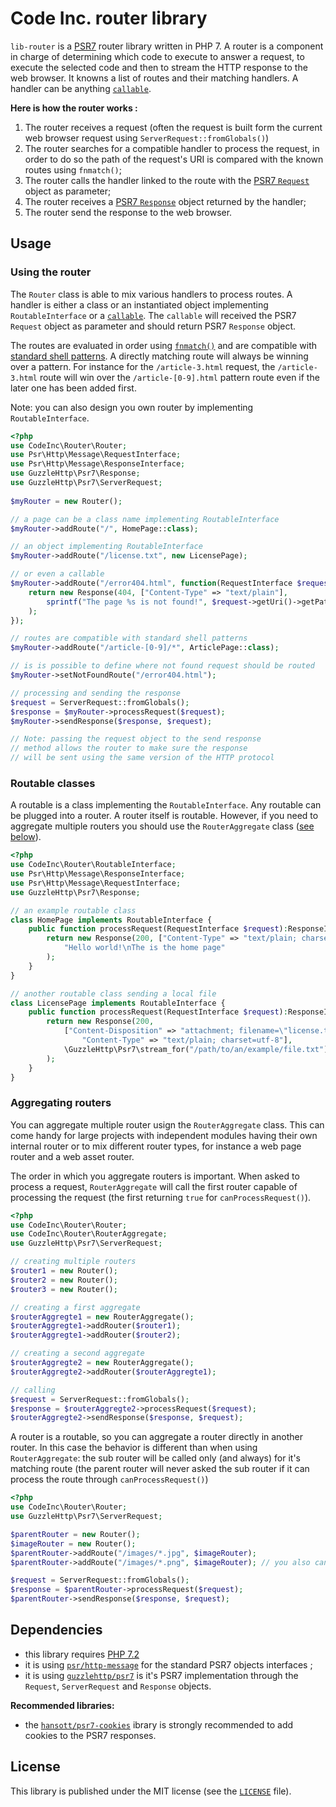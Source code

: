 # Code Inc. router library

`lib-router` is a [PSR7](https://www.php-fig.org/psr/psr-7/) router library written in PHP 7. A router is a component in charge of determining which code to execute to answer a request, to execute the selected code and then to stream the HTTP response to the web browser. It knowns a list of routes and their matching handlers. A handler can be anything [`callable`](http://php.net/manual/en/language.types.callable.php). 

**Here is how the router works :**
1. The router receives a request (often the request is built form the current web browser request using `ServerRequest::fromGlobals()`)
2. The router searches for a compatible handler to process the request, in order to do so the path of the request's URI is compared with the known routes using `fnmatch()`;
3. The router calls the handler linked to the route with the [PSR7 `Request`](https://www.php-fig.org/psr/psr-7/#32-psrhttpmessagerequestinterface) object as parameter;
4. The router receives a [PSR7 `Response`](https://www.php-fig.org/psr/psr-7/#33-psrhttpmessageresponseinterface) object returned by the handler;
5. The router send the response to the web browser.


## Usage

### Using the router

The `Router` class is able to mix various handlers to process routes. A handler is either a class or an instantiated object implementing `RoutableInterface` or a [`callable`](http://php.net/manual/en/language.types.callable.php). The `callable` will received the PSR7 `Request` object as parameter and should return PSR7 `Response` object.

The routes are evaluated in order using [`fnmatch()`](http://php.net/manual/en/function.fnmatch.php) and are compatible with [standard shell patterns](https://www.gnu.org/software/findutils/manual/html_node/find_html/Shell-Pattern-Matching.html). A directly matching route will always be winning over a pattern. For instance for the `/article-3.html` request,
the `/article-3.html` route will win over the `/article-[0-9].html` pattern route even if the later one has been added first.

Note: you can also design you own router by implementing `RoutableInterface`.

```php
<?php
use CodeInc\Router\Router;
use Psr\Http\Message\RequestInterface;
use Psr\Http\Message\ResponseInterface;
use GuzzleHttp\Psr7\Response;
use GuzzleHttp\Psr7\ServerRequest;
 
$myRouter = new Router();

// a page can be a class name implementing RoutableInterface
$myRouter->addRoute("/", HomePage::class); 

// an object implementing RoutableInterface
$myRouter->addRoute("/license.txt", new LicensePage); 

// or even a callable
$myRouter->addRoute("/error404.html", function(RequestInterface $request):ResponseInterface { 
	return new Response(404, ["Content-Type" => "text/plain"], 
	    sprintf("The page %s is not found!", $request->getUri()->getPath())
    );
});

// routes are compatible with standard shell patterns
$myRouter->addRoute("/article-[0-9]/*", ArticlePage::class); 

// is is possible to define where not found request should be routed
$myRouter->setNotFoundRoute("/error404.html");

// processing and sending the response
$request = ServerRequest::fromGlobals();
$response = $myRouter->processRequest($request);
$myRouter->sendResponse($response, $request); 

// Note: passing the request object to the send response 
// method allows the router to make sure the response 
// will be sent using the same version of the HTTP protocol
```



### Routable classes

A routable is a class implementing the `RoutableInterface`. Any routable can be plugged into a router. A router itself is routable. However, if you need to aggregate multiple routers you should use the `RouterAggregate` class ([see below](https://github.com/CodeIncHQ/lib-router#aggregating-routers)).

```php
<?php
use CodeInc\Router\RoutableInterface;
use Psr\Http\Message\ResponseInterface;
use Psr\Http\Message\RequestInterface;
use GuzzleHttp\Psr7\Response;

// an example routable class 
class HomePage implements RoutableInterface {
	public function processRequest(RequestInterface $request):ResponseInterface {
        return new Response(200, ["Content-Type" => "text/plain; charset=utf-8"], 
            "Hello world!\nThe is the home page"
        );
    }
}

// another routable class sending a local file
class LicensePage implements RoutableInterface {
    public function processRequest(RequestInterface $request):ResponseInterface {
        return new Response(200,
            ["Content-Disposition" => "attachment; filename=\"license.txt\"",
                "Content-Type" => "text/plain; charset=utf-8"],
            \GuzzleHttp\Psr7\stream_for("/path/to/an/example/file.txt")
        );
    }
}
```

### Aggregating routers

You can aggregate multiple router usign the `RouterAggregate` class. This can come handy for large projects with independent modules having their own internal router or to mix different router types, for instance a web page router and a web asset router.

The order in which you aggregate routers is important. When asked to process a request, `RouterAggregate` will call the first router capable of processing the request (the first returning `true` for `canProcessRequest()`).  

```php
<?php
use CodeInc\Router\Router;
use CodeInc\Router\RouterAggregate;
use GuzzleHttp\Psr7\ServerRequest;

// creating multiple routers 
$router1 = new Router();
$router2 = new Router();
$router3 = new Router();

// creating a first aggregate
$routerAggregte1 = new RouterAggregate();
$routerAggregte1->addRouter($router1);
$routerAggregte1->addRouter($router2);

// creating a second aggregate
$routerAggregte2 = new RouterAggregate();
$routerAggregte2->addRouter($routerAggregte1);

// calling 
$request = ServerRequest::fromGlobals();
$response = $routerAggregte2->processRequest($request);
$routerAggregte2->sendResponse($response, $request);
```
A router is a routable, so you can aggregate a router directly in another router. In this case the behavior is different than when using `RouterAggregate`: the sub router will be called only (and always) for it's matching route (the parent router will never asked the sub router if it can process the route through `canProcessRequest()`)

```php
<?php 
use CodeInc\Router\Router;
use GuzzleHttp\Psr7\ServerRequest;

$parentRouter = new Router();
$imageRouter = new Router();
$parentRouter->addRoute("/images/*.jpg", $imageRouter);
$parentRouter->addRoute("/images/*.png", $imageRouter); // you also can add multiple routes to the same target

$request = ServerRequest::fromGlobals();
$response = $parentRouter->processRequest($request);
$parentRouter->sendResponse($response, $request);
```


## Dependencies 

* this library requires [PHP 7.2](http://php.net/releases/7_2_0.php)
* it is using [`psr/http-message`](https://packagist.org/packages/psr/http-message) for the standard PSR7 objects interfaces ;
* it is using [`guzzlehttp/psr7`](https://packagist.org/packages/guzzlehttp/psr7) is it's PSR7 implementation through the `Request`, `ServerRequest` and `Response` objects.

**Recommended libraries:**
* the [`hansott/psr7-cookies`](https://packagist.org/packages/hansott/psr7-cookies) ibrary is strongly recommended to add cookies to the PSR7 responses.


## License 
This library is published under the MIT license (see the [`LICENSE`](https://github.com/codeinchq/lib-gui/blob/master/LICENSE) file).


